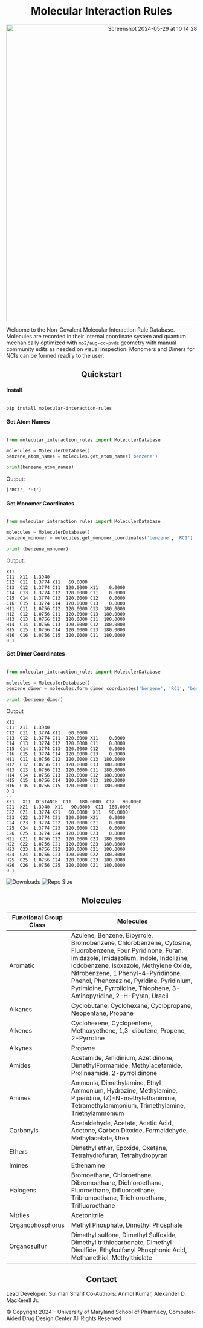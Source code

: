<h1 align="center">Molecular Interaction Rules</h1>

<p align="center">
<img width="784" alt="Screenshot 2024-05-29 at 10 14 28 PM" src="https://github.com/mackerell-lab/Non-Covalent-Molecular-Interaction-Rules/assets/11812946/880e237a-f9a3-43d5-bb75-c7aeb756f28a">
</p>

Welcome to the Non-Covalent Molecular Interaction Rule Database. Molecules are recorded in their internal coordinate system and quantum mechanically optimized with `mp2/aug-cc-pvdz` geometry with manual community edits as needed on visual inspection. Monomers and Dimers for NCIs can be formed readily to the user.  

<h2 align="center">Quickstart</h2>

#### Install

```bash

pip install molecular-interaction-rules 

```
#### Get Atom Names

```python

from molecular_interaction_rules import MoleculerDatabase

molecules = MoleculerDatabase()
benzene_atom_names = molecules.get_atom_names('benzene')

print(benzene_atom_names)

```

Output:

```
['RC1', 'H1']
```

#### Get Monomer Coordinates

```python

from molecular_interaction_rules import MoleculerDatabase

molecules = MoleculerDatabase()
benzene_monomer = molecules.get_monomer_coordinates('benzene', 'RC1')

print (benzene_monomer)

```

Output:

```
X11
C11  X11  1.3940
C12  C11  1.3774 X11   60.0000
C13  C12  1.3774 C11  120.0000 X11    0.0000
C14  C13  1.3774 C12  120.0000 C11    0.0000
C15  C14  1.3774 C13  120.0000 C12    0.0000
C16  C15  1.3774 C14  120.0000 C13    0.0000
H11  C11  1.0756 C12  120.0000 C13  180.0000
H12  C12  1.0756 C11  120.0000 C13  180.0000
H13  C13  1.0756 C12  120.0000 C11  180.0000
H14  C14  1.0756 C13  120.0000 C12  180.0000
H15  C15  1.0756 C14  120.0000 C13  180.0000
H16  C16  1.0756 C15  120.0000 C11  180.0000
0 1

```

#### Get Dimer Coordinates 

```python

from molecular_interaction_rules import MoleculerDatabase

molecules = MoleculerDatabase()
benzene_dimer = molecules.form_dimer_coordinates('benzene', 'RC1', 'benzene', 'RC1')

print (benzene_dimer)

```

Output
```
X11
C11  X11  1.3940
C12  C11  1.3774 X11   60.0000
C13  C12  1.3774 C11  120.0000 X11    0.0000
C14  C13  1.3774 C12  120.0000 C11    0.0000
C15  C14  1.3774 C13  120.0000 C12    0.0000
C16  C15  1.3774 C14  120.0000 C13    0.0000
H11  C11  1.0756 C12  120.0000 C13  180.0000
H12  C12  1.0756 C11  120.0000 C13  180.0000
H13  C13  1.0756 C12  120.0000 C11  180.0000
H14  C14  1.0756 C13  120.0000 C12  180.0000
H15  C15  1.0756 C14  120.0000 C13  180.0000
H16  C16  1.0756 C15  120.0000 C11  180.0000
0 1
--
X21   X11  DISTANCE  C11   180.0000  C12   90.0000
C21  X21  1.3940  X11   90.0000  C11  180.0000
C22  C21  1.3774 X21   60.0000  X11   90.0000
C23  C22  1.3774 C21  120.0000 X21    0.0000
C24  C23  1.3774 C22  120.0000 C21    0.0000
C25  C24  1.3774 C23  120.0000 C22    0.0000
C26  C25  1.3774 C24  120.0000 C23    0.0000
H21  C21  1.0756 C22  120.0000 C23  180.0000
H22  C22  1.0756 C21  120.0000 C23  180.0000
H23  C23  1.0756 C22  120.0000 C21  180.0000
H24  C24  1.0756 C23  120.0000 C22  180.0000
H25  C25  1.0756 C24  120.0000 C23  180.0000
H26  C26  1.0756 C25  120.0000 C21  180.0000
0 1
```

![Downloads](https://pepy.tech/badge/molecular-interaction-rules)
![Repo Size](https://img.shields.io/github/repo-size/mackerell-lab/non-covalent-molecular-interaction-rules)

<h2 align="center">Molecules</h2>


| Functional Group Class | Molecules  |
|-|-|
| Aromatic      | Azulene, Benzene, Bipyrrole, Bromobenzene, Chlorobenzene, Cytosine, Fluorobenzene, Four Pyridinone, Furan, Imidazole, Imidazolium, Indole, Indolizine, Iodobenzene, Isoxazole, Methylene Oxide, Nitrobenzene, 1 Phenyl-4-Pyridinone, Phenol, Phenoxazine, Pyridine, Pyridinium, Pyrimidine, Pyrrolidine, Thiophene, 3-Aminopyridine, 2-H-Pyran, Uracil |    | Alcohols      | Methanol |  
| Alkanes       | Cyclobutane, Cyclohexane, Cyclopropane, Neopentane, Propane |  
| Alkenes       | Cyclohexene, Cyclopentene, Methoxyethene, 1,3-dibutene, Propene, 2-Pyrroline |  
| Alkynes       | Propyne |  
| Amides        | Acetamide, Amidinium, Azetidinone, DimethylFormamide, Methylacetamide, Prolineamide, 2-pyrrolidinone |  
| Amines        | Ammonia, Dimethylamine, Ethyl Ammonium, Hydrazine, Methylamine, Piperidine, (Z)-N-methylethanimine, Tetramethylammonium, Trimethylamine, Triethylammonium |  
| Carbonyls     | Acetaldehyde, Acetate, Acetic Acid, Acetone, Carbon Dioxide, Formaldehyde, Methylacetate, Urea |  
| Ethers        | Dimethyl ether, Epoxide, Oxetane, Tetrahydrofuran, Tetrahydropyran |  
| Imines        | Ethenamine |  
| Halogens      | Bromoethane, Chloroethane, Dibromoethane, Dichloroethane, Fluoroethane, Difluoroethane, Tribromoethane, Trichloroethane, Trifluoroethane |  
| Nitriles      | Acetonitrile |  
| Organophosphorus      | Methyl Phosphate, Dimethyl Phosphate |  
| Organosulfur      | Dimethyl sulfone, Dimethyl Sulfoxide, Dimethyl trithiocarbonate, Dimethyl Disulfide, Ethylsulfanyl Phosphonic Acid, Methanethiol, Methylthiolate |  

<h2 align="center">Contact</h2>

Lead Developer: Suliman Sharif
Co-Authors: Anmol Kumar, Alexander D. MacKerell Jr.

© Copyright 2024 – University of Maryland School of Pharmacy, Computer-Aided Drug Design Center All Rights Reserved

